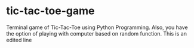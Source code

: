 # tic-tac-toe-game
Terminal game of Tic-Tac-Toe using Python Programming. Also, you have the option of playing with computer based on random  function.
This is an edited line
